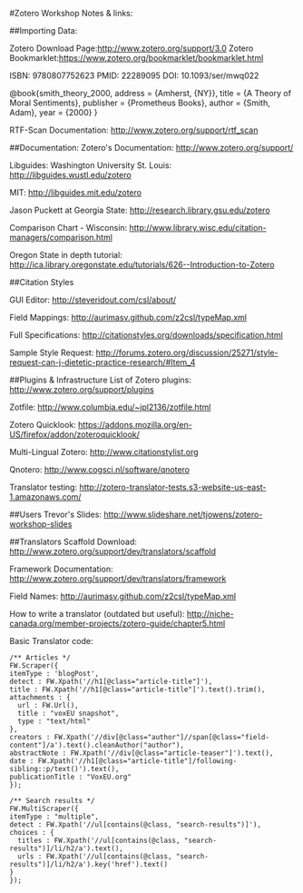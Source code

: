 #Zotero Workshop Notes \& links:



##Importing Data:

Zotero Download Page:http://www.zotero.org/support/3.0
Zotero Bookmarklet:https://www.zotero.org/bookmarklet/bookmarklet.html


ISBN: 9780807752623
PMID: 22289095
DOI: 10.1093/ser/mwq022

@book{smith_theory_2000, 
	address = {Amherst, {NY}}, 
	title = {A Theory of Moral Sentiments}, 
	publisher = {Prometheus Books}, 
	author = {Smith, Adam}, 
	year = {2000} 
}

RTF-Scan Documentation: http://www.zotero.org/support/rtf_scan

##Documentation:
Zotero's Documentation: http://www.zotero.org/support/

Libguides:
Washington University St. Louis: http://libguides.wustl.edu/zotero

MIT: http://libguides.mit.edu/zotero

Jason Puckett at  Georgia State: http://research.library.gsu.edu/zotero

Comparison Chart - Wisconsin: http://www.library.wisc.edu/citation-managers/comparison.html

Oregon State in depth tutorial: http://ica.library.oregonstate.edu/tutorials/626--Introduction-to-Zotero


##Citation Styles

GUI Editor: http://steveridout.com/csl/about/

Field Mappings: http://aurimasv.github.com/z2csl/typeMap.xml

Full Specifications: http://citationstyles.org/downloads/specification.html

Sample Style Request: http://forums.zotero.org/discussion/25271/style-request-can-j-dietetic-practice-research/#Item_4



##Plugins & Infrastructure
List of Zotero plugins: http://www.zotero.org/support/plugins

Zotfile: http://www.columbia.edu/~jpl2136/zotfile.html

Zotero Quicklook: https://addons.mozilla.org/en-US/firefox/addon/zoteroquicklook/

Multi-Lingual Zotero: http://www.citationstylist.org

Qnotero: http://www.cogsci.nl/software/qnotero

Translator testing: http://zotero-translator-tests.s3-website-us-east-1.amazonaws.com/

##Users
Trevor's Slides: http://www.slideshare.net/tjowens/zotero-workshop-slides

##Translators
Scaffold Download: http://www.zotero.org/support/dev/translators/scaffold

Framework Documentation: http://www.zotero.org/support/dev/translators/framework

Field Names: http://aurimasv.github.com/z2csl/typeMap.xml

How to write a translator (outdated but useful): http://niche-canada.org/member-projects/zotero-guide/chapter5.html

Basic Translator code:

~~~~~
/** Articles */
FW.Scraper({
itemType : 'blogPost',
detect : FW.Xpath('//h1[@class="article-title"]'),
title : FW.Xpath('//h1[@class="article-title"]').text().trim(),
attachments : {
  url : FW.Url(),
  title : "voxEU snapshot",
  type : "text/html"
},
creators : FW.Xpath('//div[@class="author"]//span[@class="field-content"]/a').text().cleanAuthor("author"),
abstractNote : FW.Xpath('//div[@class="article-teaser"]').text(),
date : FW.Xpath('//h1[@class="article-title"]/following-sibling::p/text()').text(),
publicationTitle : "VoxEU.org"
});
 
/** Search results */
FW.MultiScraper({
itemType : "multiple",
detect : FW.Xpath('//ul[contains(@class, "search-results")]'),
choices : {
  titles : FW.Xpath('//ul[contains(@class, "search-results")]/li/h2/a').text(),
  urls : FW.Xpath('//ul[contains(@class, "search-results")]/li/h2/a').key('href').text()
}
});
~~~~~~~~
